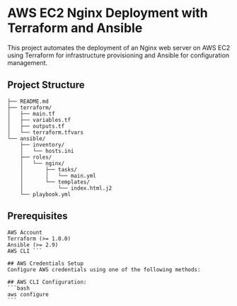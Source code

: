 # AWS EC2 Nginx Deployment with Terraform and Ansible
This project automates the deployment of an Nginx web server on AWS EC2 using Terraform for infrastructure provisioning and Ansible for configuration management.


## Project Structure
```plaintext
├── README.md
├── terraform/
│   ├── main.tf
│   ├── variables.tf
│   ├── outputs.tf
│   └── terraform.tfvars
└── ansible/
    ├── inventory/
    │   └── hosts.ini
    ├── roles/
    │   └── nginx/
    │       ├── tasks/
    │       │   └── main.yml
    │       └── templates/
    │           └── index.html.j2
    └── playbook.yml
```

## Prerequisites
````
AWS Account
Terraform (>= 1.0.0)
Ansible (>= 2.9)
AWS CLI ```

## AWS Credentials Setup
Configure AWS credentials using one of the following methods:

## AWS CLI Configuration:
```bash
aws configure
```
